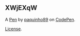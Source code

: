 XWjEXqW
-------


A [Pen](https://codepen.io/paquinho89/pen/XWjEXqW) by [paquinho89](https://codepen.io/paquinho89) on [CodePen](https://codepen.io).

[License](https://codepen.io/paquinho89/pen/XWjEXqW/license).